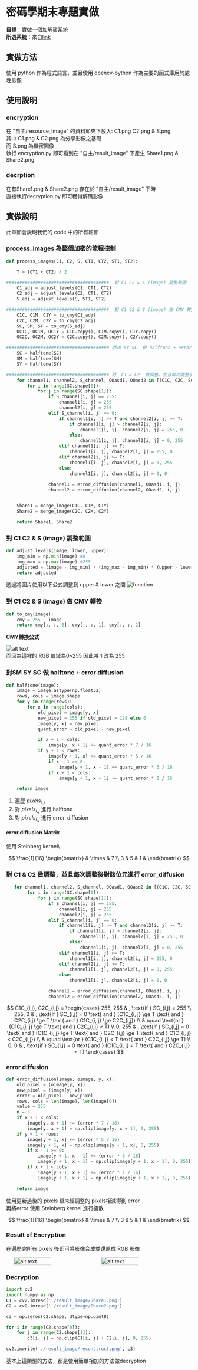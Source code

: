 # 密碼學期末專題實做

**目標**：實做一個加解密系統\
**所選系統**：來自[link](https://cccisa.ccisa.org.tw/article/view/1901/0#:~:text=%E5%82%B3%E7%B5%B1%E7%9A%84%E5%8A%A0%E5%AF%86%E6%B3%95%E9%9C%80%E8%A6%81,%E9%9A%B1%E8%97%8F%E7%9A%84%E6%A9%9F%E5%AF%86%E8%A8%8A%E6%81%AF%E3%80%82)

## 實做方法

使用 python 作為程式語言，並且使用 opencv-python 作為主要的函式庫用於處理影像

## 使用說明
### encryption
在 "自主/resource_image" 的資料節夾下放入: C1.png C2.png & S.png\
其中 C1.png & C2.png 為分享影像之基礎\
而 S.png 為機密圖像\
執行 encryption.py 即可看到在  "自主/result_image" 下產生 Share1.png & Share2.png

### decrption
在有Share1.png & Share2.png 存在於 "自主/result_image" 下時\
直接執行decryption.py 即可穫得解碼影像

## 實做說明 
此章節會說明我們的 code 中的所有細節

### process_images 為整個加密的流程控制

```python
def process_images(C1, C2, S, CT1, CT2, ST1, ST2):

    T = (CT1 + CT2) / 2

#######################################  對 C1 C2 & S (image) 調整範圍 
    C1_adj = adjust_levels(C1, CT1, CT2)
    C2_adj = adjust_levels(C2, CT1, CT2)
    S_adj = adjust_levels(S, ST1, ST2)

#######################################  對 C1 C2 & S (image) 做 CMY 轉換 
    C1C, C1M, C1Y = to_cmy(C1_adj)
    C2C, C2M, C2Y = to_cmy(C2_adj)
    SC, SM, SY = to_cmy(S_adj)
    OC1C, OC1M, OC1Y = C1C.copy(), C1M.copy(), C1Y.copy()
    OC2C, OC2M, OC2Y = C2C.copy(), C2M.copy(), C2Y.copy()

####################################### 對SM SY SC  做 halftone + error diffusion 
    SC = halftone(SC)
    SM = halftone(SM)
    SY = halftone(SY)

####################################### 對  C1 & C2  做調整，並且每次調整後對該位元進行 error_diffusion  
    for channel1, channel2, S_channel, OOasd1, OOasd2 in [(C1C, C2C, SC, OC1C, OC2C), (C1M, C2M, SM, OC1M, OC2M), (C1Y, C2Y, SY, OC1Y, OC2Y)]:
        for i in range(SC.shape[0]):
            for j in range(SC.shape[1]):
                if S_channel[i, j] == 255:
                    channel1[i, j] = 255
                    channel2[i, j] = 255
                elif S_channel[i, j] == 0:
                    if channel1[i, j] >= T and channel2[i, j] >= T:
                        if channel1[i, j] > channel2[i, j]:
                            channel1[i, j], channel2[i, j] = 255, 0
                        else:
                            channel1[i, j], channel2[i, j] = 0, 255
                    elif channel1[i, j] >= T:
                        channel1[i, j], channel2[i, j] = 255, 0
                    elif channel2[i, j] >= T:
                        channel1[i, j], channel2[i, j] = 0, 255
                    else:
                        channel1[i, j], channel2[i, j] = 0, 0
            
                channel1 = error_diffusion(channel1, OOasd1, i, j)
                channel2 = error_diffusion(channel2, OOasd2, i, j)


    Share1 = merge_image(C1C, C1M, C1Y)
    Share2 = merge_image(C2C, C2M, C2Y)

    return Share1, Share2
```


### 對 C1 C2 & S (image) 調整範圍  

```python
def adjust_levels(image, lower, upper):
    img_min = np.min(image) #0
    img_max = np.max(image) #255
    adjusted = (image - img_min) / (img_max - img_min) * (upper - lower) + lower
    return adjusted
```

透過將圖片使用以下公式調整到 upper & lower 之間
![function](markdown_image/QianJianTec1718437690831.svg)


### 對 C1 C2 & S (image) 做 CMY 轉換 

```python
def to_cmy(image):
    cmy = 255 - image
    return cmy[:, :, 0], cmy[:, :, 1], cmy[:, :, 2]
```


**CMY轉換公式**

![alt text](markdown_image/QianJianTec1718438401070.svg)\
而因為這裡的 RGB 值域為0~255 因此將 1 改為 255  

### 對SM SY SC  做 halftone + error diffusion 

```python 
def halftone(image):
    image = image.astype(np.float32)
    rows, cols = image.shape
    for y in range(rows):
        for x in range(cols):
            old_pixel = image[y, x]
            new_pixel = 255 if old_pixel > 128 else 0
            image[y, x] = new_pixel
            quant_error = old_pixel - new_pixel

            if x + 1 < cols:
                image[y, x + 1] += quant_error * 7 / 16
            if y + 1 < rows:
                image[y + 1, x] += quant_error * 5 / 16
                if x - 1 >= 0:
                    image[y + 1, x - 1] += quant_error * 3 / 16
                if x + 1 < cols:
                    image[y + 1, x + 1] += quant_error * 1 / 16

    return image
```
1.  遍歷 $pixels_{i,j}$ 
2. 對 $pixels_{i,j}$ 進行 halftone
3. 對 $pixels_{i,j}$ 進行 error_diffusion


#### error diffusion Matrix
使用 Steinberg kernel\

$$
\frac{1}{16}
\begin{bmatrix}
  & \times & 7 \\
 3 & 5 & 1 &
\end{bmatrix}
$$

###  對  C1 & C2  做調整，並且每次調整後對該位元進行 error_diffusion  
```python
   for channel1, channel2, S_channel, OOasd1, OOasd2 in [(C1C, C2C, SC, OC1C, OC2C), (C1M, C2M, SM, OC1M, OC2M), (C1Y, C2Y, SY, OC1Y, OC2Y)]:
        for i in range(SC.shape[0]):
            for j in range(SC.shape[1]):
                if S_channel[i, j] == 255:
                    channel1[i, j] = 255
                    channel2[i, j] = 255
                elif S_channel[i, j] == 0:
                    if channel1[i, j] >= T and channel2[i, j] >= T:
                        if channel1[i, j] > channel2[i, j]:
                            channel1[i, j], channel2[i, j] = 255, 0
                        else:
                            channel1[i, j], channel2[i, j] = 0, 255
                    elif channel1[i, j] >= T:
                        channel1[i, j], channel2[i, j] = 255, 0
                    elif channel2[i, j] >= T:
                        channel1[i, j], channel2[i, j] = 0, 255
                    else:
                        channel1[i, j], channel2[i, j] = 0, 0

                channel1 = error_diffusion(channel1, OOasd1, i, j)
                channel2 = error_diffusion(channel2, OOasd2, i, j)
```

$$
C1C_{i,j}, C2C_{i,j} = 
\begin{cases}
255, 255 & , \text{if } SC_{i,j} = 255 \\
255, 0 & , \text{if } SC_{i,j} = 0 \text{ and } (C1C_{i, j} \ge T \text{ and } C2C_{i,j} \ge T \text{ and } C1C_{i, j} \ge C2C_{i,j}) \\
& \quad \text{or } (C1C_{i, j} \ge T \text{ and } C2C_{i,j} < T) \\
0, 255 & , \text{if } SC_{i,j} = 0 \text{ and } (C1C_{i, j} \ge T \text{ and } C2C_{i,j} \ge T \text{ and } C1C_{i, j} < C2C_{i,j}) \\
& \quad \text{or } (C1C_{i, j} < T \text{ and } C2C_{i,j} \ge T) \\
0, 0 & , \text{if } SC_{i,j} = 0 \text{ and } (C1C_{i, j} < T \text{ and } C2C_{i,j} < T)
\end{cases}
$$

### error diffusion
```python
def error_diffusion(image, oimage, y, x):
    old_pixel = (oimage[y, x])
    new_pixel = (image[y, x])
    error = old_pixel - new_pixel
    rows, cols = len(image), len(image[0])
    value = 255
    n = 3
    if x + 1 < cols:
        image[y, x + 1] += (error * 7 / 16)
        image[y, x + 1] = np.clip(image[y, x + 1], 0, 255)
    if y + 1 < rows:
        image[y + 1, x] += (error * 5 / 16)
        image[y + 1, x] = np.clip(image[y + 1, x], 0, 255)
        if x - 1 >= 0:
            image[y + 1, x - 1] += (error * 3 / 16)
            image[y + 1, x - 1] = np.clip(image[y + 1, x - 1], 0, 255)
        if x + 1 < cols:
            image[y + 1, x + 1] += (error * 1 / 16)
            image[y + 1, x + 1] = np.clip(image[y + 1, x + 1], 0, 255)

    return image
```
使用更新過後的 pixels 跟未經調整的 pixels相減得到 error \
再將error 使用 Steinberg kernel 進行擴散


$$
\frac{1}{16}
\begin{bmatrix}
  & \times & 7 \\
 3 & 5 & 1 &
\end{bmatrix}
$$

### Result of Encryption
在遍歷完所有 pixels 後即可將影像合成並還原成 RGB 影像

<div style="display: flex; justify-content: center;">
  <img src="markdown_image/Share1.png" alt="alt text" style="width: 45%; margin-right: 5px;">
  <img src="markdown_image/Share2.png" alt="alt text" style="width: 45%; margin-left: 5px;">
</div>

### Decryption

```python
import cv2
import numpy as np
C1 = cv2.imread('./result_image/Share1.png')
C2 = cv2.imread('./result_image/Share2.png')

c3 = np.zeros(C2.shape, dtype=np.uint8)

for i in range(C2.shape[0]):
    for j in range(C2.shape[1]):
        c3[i, j] = np.clip(C1[i, j] + C2[i, j], 0, 255)

cv2.imwrite('./result_image/reconstruct.png', c3)

```
基本上這類型的方法，都是使用簡單相加的方法做decryption
